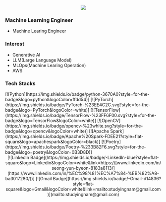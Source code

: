 <div align=center>

<a href="https://hits.seeyoufarm.com"><img src="https://hits.seeyoufarm.com/api/count/incr/badge.svg?url=https%3A%2F%2Fgithub.com%2Fgjbae1212%2Fhit-counter&count_bg=%230FE674&title_bg=%23555555&icon=&icon_color=%23E7E7E7&title=hits&edge_flat=false"/></a>

</div>

### Machine Learning Engineer
- Machine Learing Engineer
  
### Interest
- Generative AI
- LLM(Large Language Model)
- MLOps(Machine Learing Operation)
- AWS

### Tech Stacks
<div align=left>
[![Python](https://img.shields.io/badge/python-3670A0?style=for-the-badge&logo=python&logoColor=ffdd54)]
[![PyTorch](https://img.shields.io/badge/PyTorch-%23EE4C2C.svg?style=for-the-badge&logo=PyTorch&logoColor=white)]
[![TensorFlow](https://img.shields.io/badge/TensorFlow-%23FF6F00.svg?style=for-the-badge&logo=TensorFlow&logoColor=white)]
[![OpenCV](https://img.shields.io/badge/opencv-%23white.svg?style=for-the-badge&logo=opencv&logoColor=white)]
[![Apache Spark](https://img.shields.io/badge/Apache%20Spark-FDEE21?style=flat-square&logo=apachespark&logoColor=black)]
[![Poetry](https://img.shields.io/badge/Poetry-%233B82F6.svg?style=for-the-badge&logo=poetry&logoColor=0B3D8D)]
</div>

<div align=center>
[![Linkedin Badge](https://img.shields.io/badge/-LinkedIn-blue?style=flat-square&logo=Linkedin&logoColor=white&link=https://[www.linkedin.com/in/seong-yun-byeon-8183a8113/](https://www.linkedin.com/in/%EC%98%81%EC%A7%84-%EB%82%A8-ba3017280/))]
[![Gmail Badge](https://img.shields.io/badge/-Gmail-d14836?style=flat-square&logo=Gmail&logoColor=white&link=mailto:studyingnam@gmail.com)](mailto:studyingnam@gmail.com)
</div>
